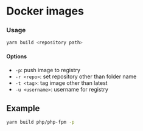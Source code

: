 # Docker images
### Usage
```bash
yarn build <repository path>
```
#### Options
- `-p`: push image to registry
- `-r <repo>`: set repository other than folder name
- `-t <tag>`: tag image other than latest
- `-u <username>`: username for registry

## Example
```bash
yarn build php/php-fpm -p
```